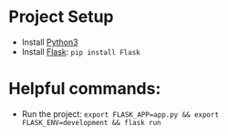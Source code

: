 # Project Setup

* Install [Python3](https://www.python.org/downloads/)
* Install [Flask](https://flask.palletsprojects.com/en/stable/): ```pip install Flask```

# Helpful commands:
* Run the project: ```export FLASK_APP=app.py && export FLASK_ENV=development && flask run```